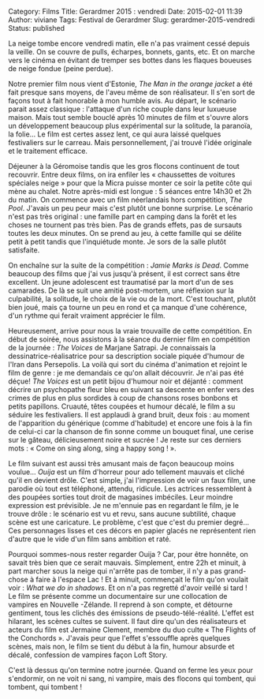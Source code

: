Category: Films
Title: Gerardmer 2015 : vendredi
Date: 2015-02-01 11:39
Author: viviane
Tags: Festival de Gerardmer
Slug: gerardmer-2015-vendredi
Status: published

La neige tombe encore vendredi matin, elle n'a pas vraiment cessé depuis la veille. On se couvre de pulls, écharpes, bonnets, gants, etc. Et on marche vers le cinéma en évitant de tremper ses bottes dans les flaques boueuses de neige fondue (peine perdue).

Notre premier film nous vient d'Estonie, <em>The Man in the orange jacket </em>a été fait presque sans moyens, de l'aveu même de son réalisateur. Il s'en sort de façons tout à fait honorable à mon humble avis. Au départ, le scénario parait assez classique : l'attaque d'un riche couple dans leur luxueuse maison. Mais tout semble bouclé après 10 minutes de film et s'ouvre alors un développement beaucoup plus expérimental sur la solitude, la paranoïa, la folie… Le film est certes assez lent, ce qui aura laissé quelques festivaliers sur le carreau. Mais personnellement, j'ai trouvé l'idée originale et le traitement efficace.

Déjeuner à la Géromoise tandis que les gros flocons continuent de tout recouvrir. Entre deux films, on ira enfiler les « chaussettes de voitures spéciales neige » pour que la Micra puisse monter ce soir la petite côte qui mène au chalet. Notre après-midi est longue : 5 séances entre 14h30 et 2h du matin. On commence avec un film néerlandais hors compétition, <em>The Pool</em>. J'avais un peu peur mais c'est plutôt une bonne surprise. Le scénario n'est pas très original : une famille part en camping dans la forêt et les choses ne tournent pas très bien. Pas de grands effets, pas de sursauts toutes les deux minutes. On se prend au jeu, à cette famille qui se délite petit à petit tandis que l'inquiétude monte. Je sors de la salle plutôt satisfaite.

On enchaîne sur la suite de la compétition : <em>Jamie Marks is Dead</em>. Comme beaucoup des films que j'ai vus jusqu'à présent, il est correct sans être excellent. Un jeune adolescent est traumatisé par la mort d'un de ses camarades. De là se suit une amitié post-mortem, une réflexion sur la culpabilité, la solitude, le choix de la vie ou de la mort. C'est touchant, plutôt bien joué, mais ça tourne un peu en rond et ça manque d'une cohérence, d'un rythme qui ferait vraiment apprécier le film.

Heureusement, arrive pour nous la vraie trouvaille de cette compétition. En début de soirée, nous assistons à la séance du dernier film en compétition de la journée : <em>The Voices</em> de Marjane Satrapi. Je connaissais la dessinatrice-réalisatrice pour sa description sociale piquée d'humour de l'Iran dans Persepolis. La voilà qui sort du cinéma d'animation et rejoint le film de genre : je me demandais ce qu'on allait découvrir. Je n'ai pas été déçue! <em>The Voices</em> est un petit bijou d'humour noir et déjanté : comment décrire un psychopathe fleur bleu en suivant sa descente en enfer vers des crimes de plus en plus sordides à coup de chansons roses bonbons et petits papillons. Cruauté, têtes coupées et humour décalé, le film a su séduire les festivaliers. Il est applaudi à grand bruit, deux fois : au moment de l'apparition du générique (comme d'habitude) et encore une fois à la fin de celui-ci car la chanson de fin sonne comme un bouquet final, une cerise sur le gâteau, délicieusement noire et sucrée ! Je reste sur ces derniers mots : « Come on sing along, sing a happy song ! ».

Le film suivant est aussi très amusant mais de façon beaucoup moins voulue… <em>Ouija</em> est un film d'horreur pour ado tellement mauvais et cliché qu'il en devient drôle. C'est simple, j'ai l'impression de voir un faux film, une parodie où tout est téléphoné, attendu, ridicule. Les actrices ressemblent à des poupées sorties tout droit de magasines imbéciles. Leur moindre expression est prévisible. Je ne m'ennuie pas en regardant le film, je le trouve drôle : le scénario est vu et revu, sans aucune subtilité, chaque scène est une caricature. Le problème, c'est que c'est du premier degré… Ces personnages lisses et ces décors en papier glacés ne représentent rien d'autre que le vide d'un film sans ambition et raté.

Pourquoi sommes-nous rester regarder Ouija ? Car, pour être honnête, on savait très bien que ce serait mauvais. Simplement, entre 22h et minuit, à part marcher sous la neige qui n'arrête pas de tomber, il n'y a pas grand-chose à faire à l'espace Lac ! Et à minuit, commençait le film qu'on voulait voir : <em>What we do in shadows</em>. Et on n'a pas regretté d'avoir veillé si tard ! Le film se présente comme un documentaire sur une collocation de vampires en Nouvelle -Zélande. Il reprend à son compte, et détourne gentiment, tous les clichés des émissions de pseudo-télé-réalité. L'effet est hilarant, les scènes cultes se suivent. Il faut dire qu'un des réalisateurs et acteurs du film est Jermaine Clement, membre du duo culte « The Flights of the Conchords ». J'avais peur que l'effet s'essouffle après quelques scènes, mais non, le film se tient du début à la fin, humour absurde et décalé, confession de vampires façon Loft Story.

C'est là dessus qu'on termine notre journée. Quand on ferme les yeux pour s'endormir, on ne voit ni sang, ni vampire, mais des flocons qui tombent, qui tombent, qui tombent !